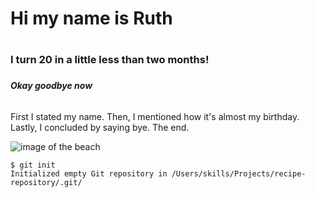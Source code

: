 # Hi my name is Ruth <h1>
### I turn 20 in a little less than two months! <h3>
##### Okay goodbye now <h6>


First I stated my name. Then, I mentioned how it's almost my birthday. Lastly, I concluded by saying bye. The end.



![image of the beach](https://github.com/user-attachments/assets/1a466b3a-e10e-492b-94d3-b1c6de34972c)



```
$ git init
Initialized empty Git repository in /Users/skills/Projects/recipe-repository/.git/
```

